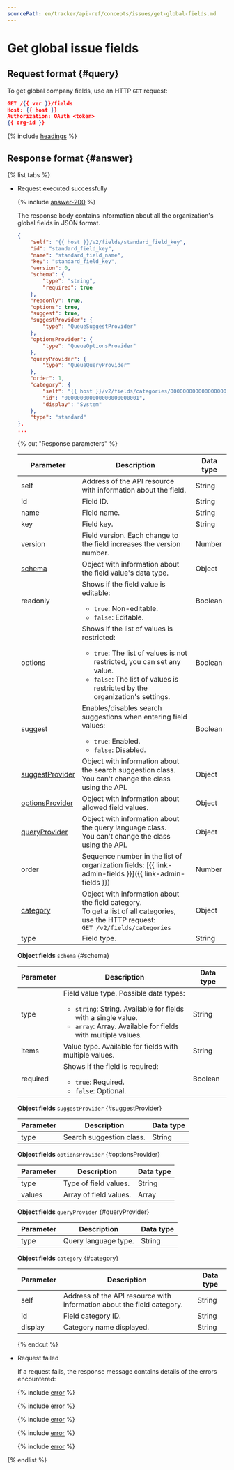 ```yaml
---
sourcePath: en/tracker/api-ref/concepts/issues/get-global-fields.md
---
```

# Get global issue fields

## Request format {#query}

To get global company fields, use an HTTP `GET` request:

```json
GET /{{ ver }}/fields
Host: {{ host }}
Authorization: OAuth <token> 
{{ org-id }}
```

{% include [headings](../../../_includes/tracker/api/headings.md) %}

## Response format {#answer}

{% list tabs %}

- Request executed successfully

    {% include [answer-200](../../../_includes/tracker/api/answer-200.md) %}

    The response body contains information about all the organization's global fields in JSON format.

    ```json
    {
        "self": "{{ host }}/v2/fields/standard_field_key",
        "id": "standard_field_key",
        "name": "standard_field_name",
        "key": "standard_field_key",
        "version": 0,
        "schema": {
            "type": "string",
            "required": true
        },
        "readonly": true,
        "options": true,
        "suggest": true,
        "suggestProvider": {
            "type": "QueueSuggestProvider"
        },
        "optionsProvider": {
            "type": "QueueOptionsProvider"
        },
        "queryProvider": {
            "type": "QueueQueryProvider"
        },
        "order": 1,
        "category": {
            "self": "{{ host }}/v2/fields/categories/000000000000000000000001",
            "id": "000000000000000000000001",
            "display": "System"
        },
        "type": "standard"
    },
    ...
    ```

    {% cut "Response parameters" %}

    | Parameter | Description | Data type |
    | -------- | -------- | ---------- |
    | self | Address of the API resource with information about the field. | String |
    | id | Field ID. | String |
    | name | Field name. | String |
    | key | Field key. | String |
    | version | Field version. Each change to the field increases the version number. | Number |
    | [schema](#schema) | Object with information about the field value's data type. | Object |
    | readonly | Shows if the field value is editable:<ul><li>`true`: Non-editable.</li><li>`false`: Editable.</li></ul> | Boolean |
    | options | Shows if the list of values is restricted:<ul><li>`true`: The list of values is not restricted, you can set any value.</li><li>`false`: The list of values is restricted by the organization's settings.</li></ul> | Boolean |
    | suggest | Enables/disables search suggestions when entering field values:<ul><li>`true`: Enabled.</li><li>`false`: Disabled.</li></ul> | Boolean |
    | [suggestProvider](#suggestProvider) | Object with information about the search suggestion class.<br/>You can't change the class using the API. | Object |
    | [optionsProvider](#optionsProvider) | Object with information about allowed field values. | Object |
    | [queryProvider](#queryProvider) | Object with information about the query language class.<br/>You can't change the class using the API. | Object |
    | order | Sequence number in the list of organization fields: [{{ link-admin-fields }}]({{ link-admin-fields }}) | Number |
    | [category](#category) | Object with information about the field category.<br/>To get a list of all categories, use the HTTP request:<br/>`GET /v2/fields/categories` | Object |
    | type | Field type. | String |

    **Object fields** `schema` {#schema}

    | Parameter | Description | Data type |
    | -------- | -------- | ---------- |
    | type | Field value type. Possible data types:<ul><li>`string`: String. Available for fields with a single value.</li><li>`array`: Array. Available for fields with multiple values.</li></ul> | String |
    | items | Value type. Available for fields with multiple values. | String |
    | required | Shows if the field is required:<ul><li>`true`: Required.</li><li>`false`: Optional.</li></ul> | Boolean |

    **Object fields** `suggestProvider` {#suggestProvider}

    | Parameter | Description | Data type |
    | -------- | -------- | ---------- |
    | type | Search suggestion class. | String |

    **Object fields** `optionsProvider` {#optionsProvider}

    | Parameter | Description | Data type |
    | -------- | -------- | ---------- |
    | type | Type of field values. | String |
    | values | Array of field values. | Array |

    **Object fields** `queryProvider` {#queryProvider}

    | Parameter | Description | Data type |
    | -------- | -------- | ---------- |
    | type | Query language type. | String |

    **Object fields** `category` {#category}

    | Parameter | Description | Data type |
    | -------- | -------- | ---------- |
    | self | Address of the API resource with information about the field category. | String |
    | id | Field category ID. | String |
    | display | Category name displayed. | String |

    {% endcut %}

- Request failed

    If a request fails, the response message contains details of the errors encountered:

    {% include [error](../../../_includes/tracker/api/answer-error-400.md) %}

    {% include [error](../../../_includes/tracker/api/answer-error-403.md) %}

    {% include [error](../../../_includes/tracker/api/answer-error-404.md) %}

    {% include [error](../../../_includes/tracker/api/answer-error-500.md) %}

    {% include [error](../../../_includes/tracker/api/answer-error-503.md) %}

{% endlist %}

